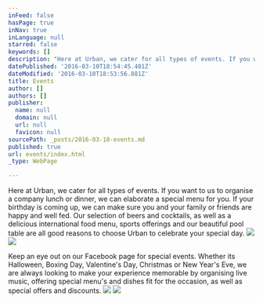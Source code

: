 ```yaml
---
inFeed: false
hasPage: true
inNav: true
inLanguage: null
starred: false
keywords: []
description: "Here at Urban, we cater for all types of events. If you want to us to organise a company lunch or dinner, we can elaborate a special menu for you. If your birthday is coming up, we can make sure you and your family or friends are happy and well fed. Our selection of beers and cocktails, as well as a delicious international food menu, sports offerings and our beautiful pool table are all good reasons to choose Urban to celebrate your special day.\_"
datePublished: '2016-03-10T18:54:45.401Z'
dateModified: '2016-03-10T18:53:56.881Z'
title: Events
author: []
authors: []
publisher:
  name: null
  domain: null
  url: null
  favicon: null
sourcePath: _posts/2016-03-10-events.md
published: true
url: events/index.html
_type: WebPage

---
```

Here at Urban, we cater for all types of events. If you want to us to organise a company lunch or dinner, we can elaborate a special menu for you. If your birthday is coming up, we can make sure you and your family or friends are happy and well fed. Our selection of beers and cocktails, as well as a delicious international food menu, sports offerings and our beautiful pool table are all good reasons to choose Urban to celebrate your special day. ![](https://the-grid-user-content.s3-us-west-2.amazonaws.com/e2368eb7-6978-4403-a13a-cb6fcb16e8a4.jpg)
![](https://the-grid-user-content.s3-us-west-2.amazonaws.com/45c4964a-c917-47de-a244-c7dbb6926b93.jpg)

Keep an eye out on our Facebook page for special events. Whether its Halloween, Boxing Day, Valentine's Day, Christmas or New Year's Eve, we are always looking to make your experience memorable by organising live music, offering special menu's and dishes fit for the occasion, as well as special offers and discounts.
![](https://the-grid-user-content.s3-us-west-2.amazonaws.com/5b13b2fe-360b-4eff-b758-5e7e2d4d70a2.jpg)
![](https://the-grid-user-content.s3-us-west-2.amazonaws.com/48ebc050-ad59-4ccf-8f65-06e988f8781e.jpg)